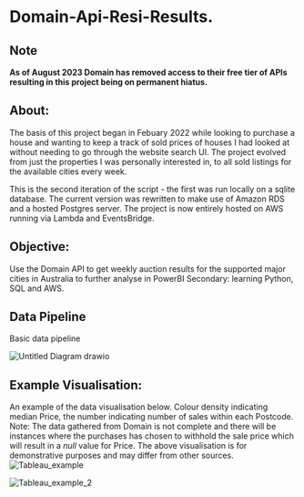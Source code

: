 # Domain-Api-Resi-Results.

## Note 
**As of August 2023 Domain has removed access to their free tier of APIs resulting in this project being on permanent hiatus.**

## About:
The basis of this project began in Febuary 2022 while looking to purchase a house and wanting to keep a track of sold prices of houses I had looked at without needing to go through the website search UI. The project evolved from just the properties I was personally interested in, to all sold listings for the available cities every week. 

This is the second iteration of the script - the first was run locally on a sqlite database. The current version was rewritten to make use of Amazon RDS and a hosted Postgres server. The project is now entirely hosted on AWS running via Lambda and EventsBridge.

## Objective: 
Use the Domain API to get weekly auction results for the supported major cities in Australia to further analyse in PowerBI
Secondary: learning Python, SQL and AWS.

## Data Pipeline
Basic data pipeline

![Untitled Diagram drawio](https://github.com/AJardelH/Resi-Results/assets/113073854/00f7465b-f485-4c6a-b4f1-5bbbe109b193)





## Example Visualisation:
An example of the data visualisation below. Colour density indicating median Price, the number indicating number of sales within each Postcode.
Note: The data gathered from Domain is not complete and there will be instances where the purchases has chosen to withhold the sale price which will result in a _null_ value for Price. The above visualisation is for demonstrative purposes and may differ from other sources. 
![Tableau_example](https://user-images.githubusercontent.com/113073854/206088732-b924e4b1-7cd4-4350-af72-eb5d15a2086e.PNG)

![Tableau_example_2](https://user-images.githubusercontent.com/113073854/206089729-b35fb7f7-abd1-4916-ba3c-ff13256f3313.PNG)

